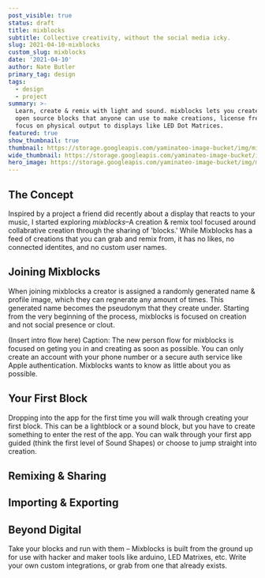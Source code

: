 ```yaml
---
post_visible: true
status: draft
title: mixblocks
subtitle: Collective creativity, without the social media icky.
slug: 2021-04-10-mixblocks
custom_slug: mixblocks
date: '2021-04-10'
author: Nate Butler
primary_tag: design
tags:
  - design
  - project
summary: >-
  Learn, create & remix with light and sound. mixblocks lets you create small,
  open source blocks that anyone can use to make creations, license free–with a
  focus on physical output to displays like LED Dot Matrices.
featured: true
show_thumbnail: true
thumbnail: https://storage.googleapis.com/yaminateo-image-bucket/img/mixblocks_1x1.jpg
wide_thumbnail: https://storage.googleapis.com/yaminateo-image-bucket/img/mixblocks_1x2.jpg
hero_image: https://storage.googleapis.com/yaminateo-image-bucket/img/mixblocks_hero.jpg
---
```

## The Concept

Inspired by a project a friend did recently about a display that reacts to your music, I started exploring *mixblocks*–A creation & remix tool focused around collabrative creation through the sharing of 'blocks.' While Mixblocks has a feed of creations that you can grab and remix from, it has no likes, no connected identites, and no custom user names. 

## Joining Mixblocks

When joining mixblocks a creator is assigned a randomly generated name & profile image, which they can regnerate any amount of times. This generated name becomes the pseudonym that they create under. Starting from the very beginning of the process, mixblocks is focused on creation and not social presence or clout.

(Insert intro flow here)
Caption: The new person flow for mixblocks is focused on geting you in and creating as soon as possible. You can only create an account with your phone number or a secure auth service like Apple authentication. Mixblocks wants to know as little about you as possible.

## Your First Block
Dropping into the app for the first time you will walk through creating your first block. This can be a lightblock or a sound block, but you have to create something to enter the rest of the app. You can walk through your first app guided (think the first level of Sound Shapes) or choose to jump straight into creation.

## Remixing & Sharing

## Importing & Exporting

## Beyond Digital
Take your blocks and run with them – Mixblocks is built from the ground up for use with hacker and maker tools like arduino, LED Matrixes, etc. Write your own custom integrations, or grab from one that already exists.

